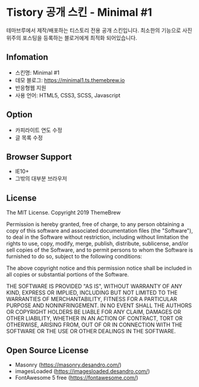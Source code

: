 # Tistory 공개 스킨 - Minimal #1
테마브루에서 제작/배포하는 티스토리 전용 공개 스킨입니다.
최소한의 기능으로 사진위주의 포스팅을 등록하는 블로거에게 최적화 되어있습니다.

## Infomation
- 스킨명: Minimal #1
- 데모 블로그: https://minimal1.ts.themebrew.io
- 반응형웹 지원
- 사용 언어: HTML5, CSS3, SCSS, Javascript

## Option
- 카피라이트 연도 수정
- 글 목록 수정

## Browser Support
- IE10+
- 그밖의 대부분 브라우저

## License
The MIT License.
Copyright 2019 ThemeBrew

Permission is hereby granted, free of charge, to any person obtaining a copy of this software and associated documentation files (the "Software"), to deal in the Software without restriction, including without limitation the rights to use, copy, modify, merge, publish, distribute, sublicense, and/or sell copies of the Software, and to permit persons to whom the Software is furnished to do so, subject to the following conditions:

The above copyright notice and this permission notice shall be included in all copies or substantial portions of the Software.

THE SOFTWARE IS PROVIDED "AS IS", WITHOUT WARRANTY OF ANY KIND, EXPRESS OR IMPLIED, INCLUDING BUT NOT LIMITED TO THE WARRANTIES OF MERCHANTABILITY, FITNESS FOR A PARTICULAR PURPOSE AND NONINFRINGEMENT. IN NO EVENT SHALL THE AUTHORS OR COPYRIGHT HOLDERS BE LIABLE FOR ANY CLAIM, DAMAGES OR OTHER LIABILITY, WHETHER IN AN ACTION OF CONTRACT, TORT OR OTHERWISE, ARISING FROM, OUT OF OR IN CONNECTION WITH THE SOFTWARE OR THE USE OR OTHER DEALINGS IN THE SOFTWARE.

## Open Source License
- Masonry (https://masonry.desandro.com/)
- imagesLoaded (https://imagesloaded.desandro.com/)
- FontAwesome 5 free (https://fontawesome.com/)

